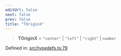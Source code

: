 ```yaml
---
editUrl: false
next: false
prev: false
title: "TOriginX"
---
```


> **TOriginX** = `"center"` \| `"left"` \| `"right"` \| `number`

Defined in: [src/typedefs.ts:79](https://github.com/fabricjs/fabric.js/blob/977f797255d8c56b5b68360b0d45bed33697d2e8/src/typedefs.ts#L79)
